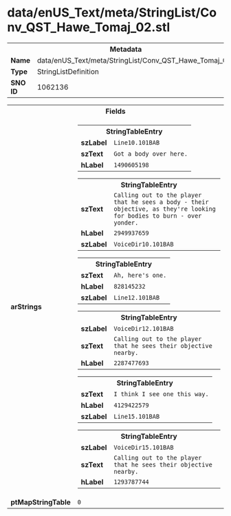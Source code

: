 <h1>data/enUS_Text/meta/StringList/Conv_QST_Hawe_Tomaj_02.stl</h1><table><tr><th colspan="100%">Metadata</th></tr><tr><td><b>Name</b></td><td>data/enUS_Text/meta/StringList/Conv_QST_Hawe_Tomaj_02.stl</td></tr><tr><td><b>Type</b></td><td>StringListDefinition</td></tr><tr><td><b>SNO ID</b></td><td>1062136</td></tr></table>

<table><tr><th colspan="100%">Fields</th></tr><tr><td><b>arStrings</b></td><td><table><tr><th colspan="100%">StringTableEntry</th></tr><tr><td><b>szLabel</b></td><td><code>Line10.101BAB</code></td></tr><tr><td><b>szText</b></td><td><code>Got a body over here.</code></td></tr><tr><td><b>hLabel</b></td><td><code>1490605198</code></td></tr></table>


<table><tr><th colspan="100%">StringTableEntry</th></tr><tr><td><b>szText</b></td><td><code>Calling out to the player that he sees a body - their objective, as they're looking for bodies to burn - over yonder.</code></td></tr><tr><td><b>hLabel</b></td><td><code>2949937659</code></td></tr><tr><td><b>szLabel</b></td><td><code>VoiceDir10.101BAB</code></td></tr></table>


<table><tr><th colspan="100%">StringTableEntry</th></tr><tr><td><b>szText</b></td><td><code>Ah, here's one.</code></td></tr><tr><td><b>hLabel</b></td><td><code>828145232</code></td></tr><tr><td><b>szLabel</b></td><td><code>Line12.101BAB</code></td></tr></table>


<table><tr><th colspan="100%">StringTableEntry</th></tr><tr><td><b>szLabel</b></td><td><code>VoiceDir12.101BAB</code></td></tr><tr><td><b>szText</b></td><td><code>Calling out to the player that he sees their objective nearby.</code></td></tr><tr><td><b>hLabel</b></td><td><code>2287477693</code></td></tr></table>


<table><tr><th colspan="100%">StringTableEntry</th></tr><tr><td><b>szText</b></td><td><code>I think I see one this way.</code></td></tr><tr><td><b>hLabel</b></td><td><code>4129422579</code></td></tr><tr><td><b>szLabel</b></td><td><code>Line15.101BAB</code></td></tr></table>


<table><tr><th colspan="100%">StringTableEntry</th></tr><tr><td><b>szLabel</b></td><td><code>VoiceDir15.101BAB</code></td></tr><tr><td><b>szText</b></td><td><code>Calling out to the player that he sees their objective nearby.</code></td></tr><tr><td><b>hLabel</b></td><td><code>1293787744</code></td></tr></table>


</td></tr><tr><td><b>ptMapStringTable</b></td><td><code>0</code></td></tr></table>

